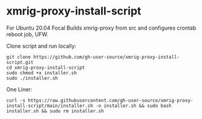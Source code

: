 # xmrig-proxy-install-script
For Ubuntu 20.04 Focal
Builds xmrig-proxy from src and configures crontab reboot job, UFW.

Clone script and run locally:
```
git clone https://github.com/gh-user-source/xmrig-proxy-install-script.git
cd xmrig-proxy-install-script
sudo chmod +x installer.sh
sudo ./installer.sh
```

One Liner:
```
curl -s https://raw.githubusercontent.com/gh-user-source/xmrig-proxy-install-script/main/installer.sh -o installer.sh && sudo bash installer.sh && sudo rm installer.sh
```
